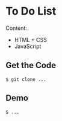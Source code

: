 # To Do List
  
Content: 
- HTML + CSS
- JavaScript

## Get the Code

```
$ git clone ...
```

## Demo

```
$ ...
```
